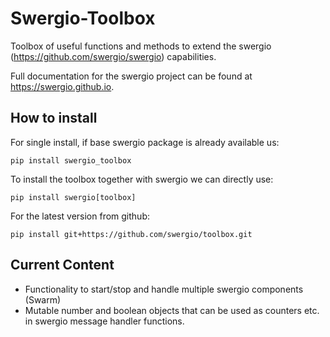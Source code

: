 # Swergio-Toolbox

Toolbox of useful functions and methods to extend the swergio (https://github.com/swergio/swergio) capabilities.

Full documentation for the swergio project can be found at https://swergio.github.io.

## How to install

For single install, if base swergio package is already available us:
```
pip install swergio_toolbox 
```
To install the toolbox together with swergio we can directly use:
```
pip install swergio[toolbox] 
```
For the latest version from github:

```
pip install git+https://github.com/swergio/toolbox.git
```

## Current Content

- Functionality to start/stop and handle multiple swergio components (Swarm)
- Mutable number and boolean objects that can be used as counters etc. in swergio message handler functions.